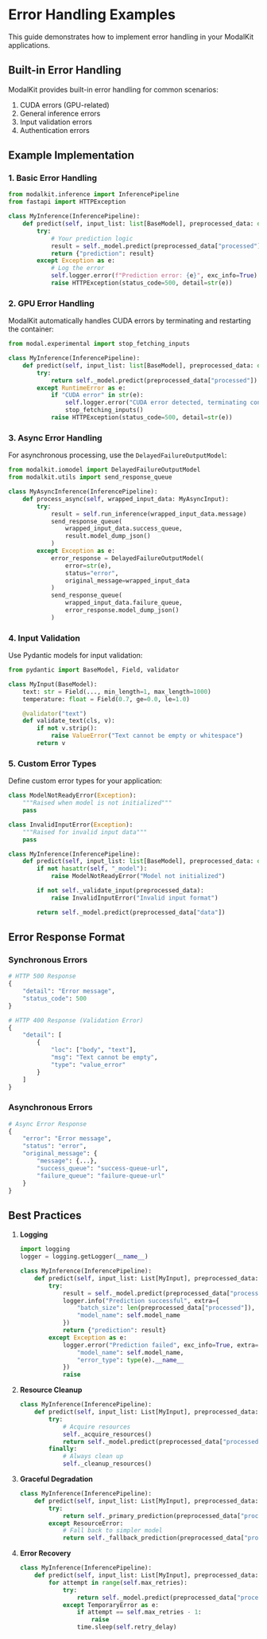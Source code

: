 # Error Handling Examples

This guide demonstrates how to implement error handling in your ModalKit applications.

## Built-in Error Handling

ModalKit provides built-in error handling for common scenarios:

1. CUDA errors (GPU-related)
2. General inference errors
3. Input validation errors
4. Authentication errors

## Example Implementation

### 1. Basic Error Handling

```python
from modalkit.inference import InferencePipeline
from fastapi import HTTPException

class MyInference(InferencePipeline):
    def predict(self, input_list: list[BaseModel], preprocessed_data: dict) -> dict:
        try:
            # Your prediction logic
            result = self._model.predict(preprocessed_data["processed"])
            return {"prediction": result}
        except Exception as e:
            # Log the error
            self.logger.error(f"Prediction error: {e}", exc_info=True)
            raise HTTPException(status_code=500, detail=str(e))
```

### 2. GPU Error Handling

ModalKit automatically handles CUDA errors by terminating and restarting the container:

```python
from modal.experimental import stop_fetching_inputs

class MyInference(InferencePipeline):
    def predict(self, input_list: list[BaseModel], preprocessed_data: dict) -> dict:
        try:
            return self._model.predict(preprocessed_data["processed"])
        except RuntimeError as e:
            if "CUDA error" in str(e):
                self.logger.error("CUDA error detected, terminating container")
                stop_fetching_inputs()
            raise HTTPException(status_code=500, detail=str(e))
```

### 3. Async Error Handling

For asynchronous processing, use the `DelayedFailureOutputModel`:

```python
from modalkit.iomodel import DelayedFailureOutputModel
from modalkit.utils import send_response_queue

class MyAsyncInference(InferencePipeline):
    def process_async(self, wrapped_input_data: MyAsyncInput):
        try:
            result = self.run_inference(wrapped_input_data.message)
            send_response_queue(
                wrapped_input_data.success_queue,
                result.model_dump_json()
            )
        except Exception as e:
            error_response = DelayedFailureOutputModel(
                error=str(e),
                status="error",
                original_message=wrapped_input_data
            )
            send_response_queue(
                wrapped_input_data.failure_queue,
                error_response.model_dump_json()
            )
```

### 4. Input Validation

Use Pydantic models for input validation:

```python
from pydantic import BaseModel, Field, validator

class MyInput(BaseModel):
    text: str = Field(..., min_length=1, max_length=1000)
    temperature: float = Field(0.7, ge=0.0, le=1.0)

    @validator("text")
    def validate_text(cls, v):
        if not v.strip():
            raise ValueError("Text cannot be empty or whitespace")
        return v
```

### 5. Custom Error Types

Define custom error types for your application:

```python
class ModelNotReadyError(Exception):
    """Raised when model is not initialized"""
    pass

class InvalidInputError(Exception):
    """Raised for invalid input data"""
    pass

class MyInference(InferencePipeline):
    def predict(self, input_list: list[BaseModel], preprocessed_data: dict) -> dict:
        if not hasattr(self, "_model"):
            raise ModelNotReadyError("Model not initialized")

        if not self._validate_input(preprocessed_data):
            raise InvalidInputError("Invalid input format")

        return self._model.predict(preprocessed_data["data"])
```

## Error Response Format

### Synchronous Errors

```python
# HTTP 500 Response
{
    "detail": "Error message",
    "status_code": 500
}

# HTTP 400 Response (Validation Error)
{
    "detail": [
        {
            "loc": ["body", "text"],
            "msg": "Text cannot be empty",
            "type": "value_error"
        }
    ]
}
```

### Asynchronous Errors

```python
# Async Error Response
{
    "error": "Error message",
    "status": "error",
    "original_message": {
        "message": {...},
        "success_queue": "success-queue-url",
        "failure_queue": "failure-queue-url"
    }
}
```

## Best Practices

1. **Logging**
   ```python
   import logging
   logger = logging.getLogger(__name__)

   class MyInference(InferencePipeline):
       def predict(self, input_list: List[MyInput], preprocessed_data: dict) -> dict:
           try:
               result = self._model.predict(preprocessed_data["processed"])
               logger.info("Prediction successful", extra={
                   "batch_size": len(preprocessed_data["processed"]),
                   "model_name": self.model_name
               })
               return {"prediction": result}
           except Exception as e:
               logger.error("Prediction failed", exc_info=True, extra={
                   "model_name": self.model_name,
                   "error_type": type(e).__name__
               })
               raise
   ```

2. **Resource Cleanup**
   ```python
   class MyInference(InferencePipeline):
       def predict(self, input_list: List[MyInput], preprocessed_data: dict) -> dict:
           try:
               # Acquire resources
               self._acquire_resources()
               return self._model.predict(preprocessed_data["processed"])
           finally:
               # Always clean up
               self._cleanup_resources()
   ```

3. **Graceful Degradation**
   ```python
   class MyInference(InferencePipeline):
       def predict(self, input_list: List[MyInput], preprocessed_data: dict) -> dict:
           try:
               return self._primary_prediction(preprocessed_data["processed"])
           except ResourceError:
               # Fall back to simpler model
               return self._fallback_prediction(preprocessed_data["processed"])
   ```

4. **Error Recovery**
   ```python
   class MyInference(InferencePipeline):
       def predict(self, input_list: List[MyInput], preprocessed_data: dict) -> dict:
           for attempt in range(self.max_retries):
               try:
                   return self._model.predict(preprocessed_data["processed"])
               except TemporaryError as e:
                   if attempt == self.max_retries - 1:
                       raise
                   time.sleep(self.retry_delay)
   ```
